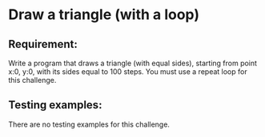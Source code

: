 # Draw a triangle (with a loop)

## Requirement:

Write a program that draws a triangle (with equal sides), starting from point x:0, y:0, with its sides equal to 100 steps. You must use a repeat loop for this challenge.

## Testing examples:

There are no testing examples for this challenge.